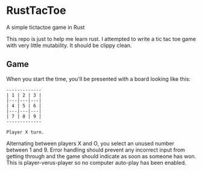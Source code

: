 # RustTacToe
A simple tictactoe game in Rust

This repo is just to help me learn rust. I attempted to write a tic tac toe game with very little mutability. It should be clippy clean.

## Game

When you start the time, you'll be presented with a board looking like this:

```
-------------
| 1 | 2 | 3 |
|---|---|---|
| 4 | 5 | 6 |
|---|---|---|
| 7 | 8 | 9 |
-------------

Player X turn.
```
Alternating between players X and O, you select an unused number between 1 and 9. Error handling should prevent any incorrect input from getting through and the game should indicate as soon as someone has won. This is player-verus-player so no computer auto-play has been enabled.
